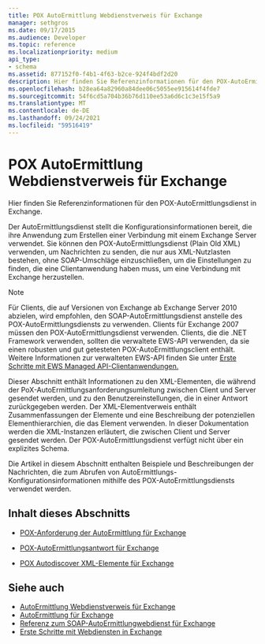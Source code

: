 ```yaml
---
title: POX AutoErmittlung Webdienstverweis für Exchange
manager: sethgros
ms.date: 09/17/2015
ms.audience: Developer
ms.topic: reference
ms.localizationpriority: medium
api_type:
- schema
ms.assetid: 877152f0-f4b1-4f63-b2ce-924f4bdf2d20
description: Hier finden Sie Referenzinformationen für den POX-AutoErmittlungsdienst in Exchange.
ms.openlocfilehash: b28ea64a82960a84dee06c5055ee915614f4fde7
ms.sourcegitcommit: 54f6cd5a704b36b76d110ee53a6d6c1c3e15f5a9
ms.translationtype: MT
ms.contentlocale: de-DE
ms.lasthandoff: 09/24/2021
ms.locfileid: "59516419"
---
```

# <a name="pox-autodiscover-web-service-reference-for-exchange"></a>POX AutoErmittlung Webdienstverweis für Exchange

Hier finden Sie Referenzinformationen für den POX-AutoErmittlungsdienst in Exchange.
  
Der AutoErmittlungsdienst stellt die Konfigurationsinformationen bereit, die ihre Anwendung zum Erstellen einer Verbindung mit einem Exchange Server verwendet. Sie können den POX-AutoErmittlungsdienst (Plain Old XML) verwenden, um Nachrichten zu senden, die nur aus XML-Nutzlasten bestehen, ohne SOAP-Umschläge einzuschließen, um die Einstellungen zu finden, die eine Clientanwendung haben muss, um eine Verbindung mit Exchange herzustellen.
  
> [!NOTE]
> Für Clients, die auf Versionen von Exchange ab Exchange Server 2010 abzielen, wird empfohlen, den SOAP-AutoErmittlungsdienst anstelle des POX-AutoErmittlungsdiensts zu verwenden. Clients für Exchange 2007 müssen den POX-AutoErmittlungsdienst verwenden. Clients, die die .NET Framework verwenden, sollten die verwaltete EWS-API verwenden, da sie einen robusten und gut getesteten POX-AutoErmittlungsclient enthält. Weitere Informationen zur verwalteten EWS-API finden Sie unter [Erste Schritte mit EWS Managed API-Clientanwendungen.](https://msdn.microsoft.com/library/c2267733-6f4f-49e5-9614-1e4a24c3af1a%28Office.15%29.aspx) 
  
Dieser Abschnitt enthält Informationen zu den XML-Elementen, die während der PoX-AutoErmittlungsanforderungsumleitung zwischen Client und Server gesendet werden, und zu den Benutzereinstellungen, die in einer Antwort zurückgegeben werden. Der XML-Elementverweis enthält Zusammenfassungen der Elemente und eine Beschreibung der potenziellen Elementhierarchien, die das Element verwenden. In dieser Dokumentation werden die XML-Instanzen erläutert, die zwischen Client und Server gesendet werden. Der POX-AutoErmittlungsdienst verfügt nicht über ein explizites Schema.
  
Die Artikel in diesem Abschnitt enthalten Beispiele und Beschreibungen der Nachrichten, die zum Abrufen von AutoErmittlungs-Konfigurationsinformationen mithilfe des POX-AutoErmittlungsdiensts verwendet werden. 
  
## <a name="in-this-section"></a>Inhalt dieses Abschnitts
<a name="bk_InThisSection"> </a>

- [POX-Anforderung der AutoErmittlung für Exchange](pox-autodiscover-request-for-exchange.md)
    
- [POX-AutoErmittlungsantwort für Exchange](pox-autodiscover-response-for-exchange.md)
    
- [POX Autodiscover XML-Elemente für Exchange](pox-autodiscover-xml-elements-for-exchange.md)
    
## <a name="see-also"></a>Siehe auch

- [AutoErmittlung Webdienstverweis für Exchange](autodiscover-web-service-reference-for-exchange.md)
- [AutoErmittlung für Exchange](../exchange-web-services/autodiscover-for-exchange.md)   
- [Referenz zum SOAP-AutoErmittlungwebdienst für Exchange](soap-autodiscover-web-service-reference-for-exchange.md)
- [Erste Schritte mit Webdiensten in Exchange](../exchange-web-services/start-using-web-services-in-exchange.md)
    

